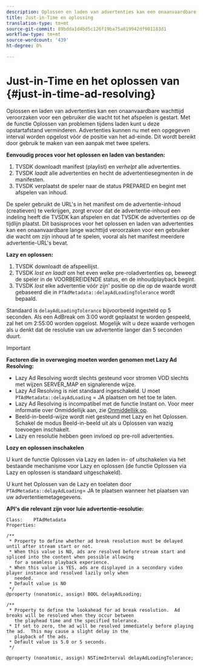 ```yaml
---
description: Oplossen en laden van advertenties kan een onaanvaardbare wachttijd veroorzaken voor een gebruiker die wacht tot het afspelen is gestart. Met de functie Oplossen van problemen tijdens laden kunt u deze opstartafstand verminderen. Advertenties kunnen nu met een opgegeven interval worden opgelost vóór de positie van het ad-einde. Dit wordt bereikt door gebruik te maken van een aanpak met twee spelers.
title: Just-in-Time en oplossing
translation-type: tm+mt
source-git-commit: 89bdda1d4bd5c126f19ba75a819942df901183d1
workflow-type: tm+mt
source-wordcount: '439'
ht-degree: 0%

---
```



# Just-in-Time en het oplossen van {#just-in-time-ad-resolving}

Oplossen en laden van advertenties kan een onaanvaardbare wachttijd veroorzaken voor een gebruiker die wacht tot het afspelen is gestart. Met de functie Oplossen van problemen tijdens laden kunt u deze opstartafstand verminderen. Advertenties kunnen nu met een opgegeven interval worden opgelost vóór de positie van het ad-einde. Dit wordt bereikt door gebruik te maken van een aanpak met twee spelers.

**Eenvoudig proces voor het oplossen en laden van bestanden:**

1. TVSDK downloadt manifest (playlist) en *verhelpt* alle advertenties.
1. TVSDK *laadt* alle advertenties en hecht de advertentiesegmenten in de manifesten.
1. TVSDK verplaatst de speler naar de status PREPARED en begint met afspelen van inhoud.

De speler gebruikt de URL&#39;s in het manifest om de advertentie-inhoud (creatieven) te verkrijgen, zorgt ervoor dat de advertentie-inhoud een indeling heeft die TVSDK kan afspelen en dat TVSDK de advertenties op de tijdlijn plaatst. Dit basisproces voor het oplossen en laden van advertenties kan een onaanvaardbare lange wachttijd veroorzaken voor een gebruiker die wacht om zijn inhoud af te spelen, vooral als het manifest meerdere advertentie-URL&#39;s bevat.

**Lazy en oplossen:**

1. TVSDK downloadt de afspeellijst.
1. TVSDK *lost en laadt* om het even welke pre-roladvertenties op, beweegt de speler in de VOORBEREIDENDE status, en de inhoudplayback begint.
1. TVSDK *lost* elke advertentie vóór zijn&#39; positie op die op de waarde wordt gebaseerd die in `PTAdMetadata::delayAdLoadingTolerance` wordt bepaald.

Standaard is `delayAdLoadingTolerance` bijvoorbeeld ingesteld op 5 seconden. Als een AdBreak om 3:00 wordt geplaatst te worden gespeeld, zal het om 2:55:00 worden opgelost. Mogelijk wilt u deze waarde verhogen als u denkt dat de resolutie van uw advertentie langer dan 5 seconden duurt.

>[!IMPORTANT]
>
>**Factoren die in overweging moeten worden genomen met Lazy Ad Resolving:**
>* Lazy Ad Resolving wordt slechts gesteund voor stromen VOD slechts met wijzen SERVER_MAP en signalerende wijze.
>* Lazy Ad Resolving is niet standaard ingeschakeld. U moet `PTAdMetadata::delayAdLoading` = JA plaatsen om het toe te laten.
>* Lazy Ad Resolving is incompatibel met de functie Instant on. Voor meer informatie over Onmiddellijk aan, zie [Onmiddellijk op](../../tvsdk-3x-ios-prog/ios-3x-instant-on-ios.md).
>* Beeld-in-beeld-wijze wordt niet gesteund met Lazy en het Oplossen. Schakel de modus Beeld-in-beeld uit als u Oplossen van wazig toevoegen inschakelt.
>* Lazy en resolutie hebben geen invloed op pre-roll advertenties.

>


**Lozy en oplossen inschakelen**

U kunt de functie Oplossen via Lazy en laden in- of uitschakelen via het bestaande mechanisme voor Lazy en oplossen (de functie Oplossen via Lazy en oplossen is standaard uitgeschakeld).

U kunt het Oplossen van de Lazy en toelaten door `PTAdMetadata::delayAdLoading`= JA te plaatsen wanneer het plaatsen van uw advertentiemetagegevens.

**API&#39;s die relevant zijn voor luie advertentie-resolutie:**

```
Class:    PTAdMetadata 
Properties: 
  
/** 
 * Property to define whether ad break resolution must be delayed until after stream start or not. 
 * When this value is NO, ads are resolved before stream start and spliced into the content when possible allowing  
   for a seamless playback experience. 
 * When this value is YES, ads are displayed in a secondary video player instance and resolved lazily only when  
   needed. 
 * Default value is NO 
 */ 
@property (nonatomic, assign) BOOL delayAdLoading; 
  
/** 
 * Property to define the lookahead for ad break resolution.  Ad breaks will be resolved when they occur between  
   the playhead time and the specified tolerance. 
 * If set to zero, the ad will be resolved immediately before playing the ad.  This may cause a slight delay in the  
   playback of the ads. 
 * Default value is 5.0 or 5 seconds. 
 */ 
  
@property (nonatomic, assign) NSTimeInterval delayAdLoadingTolerance;
```
